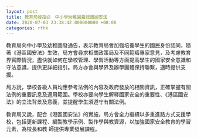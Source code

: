 ```yaml
---
layout: post
title: 教育局發指引　中小學幼稚園要認識國安法
date: 2020-07-03 23:38:42.000000000 +08:00
categories: rthk
---
```


教育局向中小學及幼稚園發通告，表示教育局會加強培養學生的國民身份認同，隨著《港區國安法》生效，局方會尋求相關政策局及不同範疇專家意見，及考慮教育界實際情況，盡快就如何在學校管理、學習活動等方面提高學生的國家安全意識和守法意識，提供更詳細指引。局方亦會與學界及辦學團體保持聯繫，適時提供支援。

局方說，學校各級人員均應參考法例的內容及政府發放的相關資訊，正確掌握有關法例的重要訊息及適用範圍。學校亦要向學生解釋國家安全的重要性、《港區國安法》的立法背景及意義，並提醒學生須遵守有關法例。

教育局又說，配合《港區國安法》的實施，局方會全力繼續以多重進路方式支援學校，包括更新課程、編製教學示例、製作學與教資源，以加強國家安全教育的學習元素，為校長和教 師提供專業發展課程。
